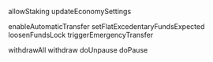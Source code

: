 allowStaking
updateEconomySettings

enableAutomaticTransfer
setFlatExcedentaryFundsExpected
loosenFundsLock
triggerEmergencyTransfer

withdrawAll
withdraw
doUnpause
doPause